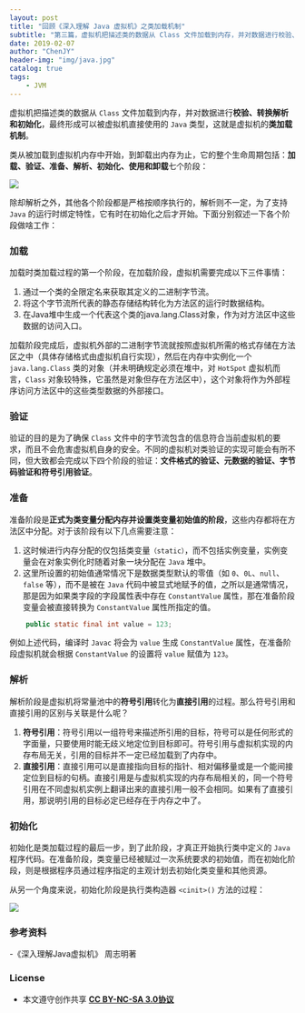 ```yaml
---
layout: post
title: "回顾《深入理解 Java 虚拟机》之类加载机制"
subtitle: "第三篇，虚拟机把描述类的数据从 Class 文件加载到内存，并对数据进行校验、转换解析和初始化，最终形成可以被虚拟机直接使用的 Java 类型，这就是虚拟机的类加载机制"
date: 2019-02-07
author: "ChenJY"
header-img: "img/java.jpg"
catalog: true
tags: 
    - JVM
---
```


虚拟机把描述类的数据从 `Class` 文件加载到内存，并对数据进行**校验、转换解析和初始化**，最终形成可以被虚拟机直接使用的 `Java` 类型，这就是虚拟机的**类加载机制**。

类从被加载到虚拟机内存中开始，到卸载出内存为止，它的整个生命周期包括：**加载、验证、准备、解析、初始化、使用和卸载**七个阶段：

![](http://ww1.sinaimg.cn/large/c3beb895gy1fzy4dv64llj21090fgjt8.jpg)

除却解析之外，其他各个阶段都是严格按顺序执行的，解析则不一定，为了支持 `Java` 的运行时绑定特性，它有时在初始化之后才开始。下面分别叙述一下各个阶段做啥工作：

### 加载

加载时类加载过程的第一个阶段，在加载阶段，虚拟机需要完成以下三件事情：

1. 通过一个类的全限定名来获取其定义的二进制字节流。
2. 将这个字节流所代表的静态存储结构转化为方法区的运行时数据结构。
3. 在Java堆中生成一个代表这个类的java.lang.Class对象，作为对方法区中这些数据的访问入口。

加载阶段完成后，虚拟机外部的二进制字节流就按照虚拟机所需的格式存储在方法区之中（具体存储格式由虚拟机自行实现），然后在内存中实例化一个 `java.lang.Class` 类的对象（并未明确规定必须在堆中，对 `HotSpot` 虚拟机而言，`Class` 对象较特殊，它虽然是对象但存在方法区中），这个对象将作为外部程序访问方法区中的这些类型数据的外部接口。

### 验证

验证的目的是为了确保 `Class` 文件中的字节流包含的信息符合当前虚拟机的要求，而且不会危害虚拟机自身的安全。不同的虚拟机对类验证的实现可能会有所不同，但大致都会完成以下四个阶段的验证：**文件格式的验证、元数据的验证、字节码验证和符号引用验证**。

### 准备

准备阶段是**正式为类变量分配内存并设置类变量初始值的阶段**，这些内存都将在方法区中分配。对于该阶段有以下几点需要注意：

1. 这时候进行内存分配的仅包括类变量`（static）`，而不包括实例变量，实例变量会在对象实例化时随着对象一块分配在 `Java` 堆中。
2. 这里所设置的初始值通常情况下是数据类型默认的零值（如 `0`、`0L`、`null`、`false` 等），而不是被在 `Java` 代码中被显式地赋予的值，之所以是通常情况，那是因为如果类字段的字段属性表中存在 `ConstantValue` 属性，那在准备阶段变量会被直接转换为 `ConstantValue` 属性所指定的值。

```java
	public static final int value = 123;
```

例如上述代码，编译时 `Javac` 将会为 `value` 生成 `ConstantValue` 属性，在准备阶段虚拟机就会根据 `ConstantValue` 的设置将 `value` 赋值为 `123`。

### 解析

解析阶段是虚拟机将常量池中的**符号引用**转化为**直接引用**的过程。那么符号引用和直接引用的区别与关联是什么呢？

1. **符号引用**：符号引用以一组符号来描述所引用的目标，符号可以是任何形式的字面量，只要使用时能无歧义地定位到目标即可。符号引用与虚拟机实现的内存布局无关，引用的目标并不一定已经加载到了内存中。
2. **直接引用**：直接引用可以是直接指向目标的指针、相对偏移量或是一个能间接定位到目标的句柄。直接引用是与虚拟机实现的内存布局相关的，同一个符号引用在不同虚拟机实例上翻译出来的直接引用一般不会相同。如果有了直接引用，那说明引用的目标必定已经存在于内存之中了。

### 初始化

初始化是类加载过程的最后一步，到了此阶段，才真正开始执行类中定义的 `Java` 程序代码。在准备阶段，类变量已经被赋过一次系统要求的初始值，而在初始化阶段，则是根据程序员通过程序指定的主观计划去初始化类变量和其他资源。

从另一个角度来说，初始化阶段是执行类构造器 `<cinit>()` 方法的过程：

![](http://ww1.sinaimg.cn/large/c3beb895gy1fzy5ffzulwj20xx0um0xz.jpg)

### 参考资料
-《深入理解Java虚拟机》 周志明著

### License
- 本文遵守创作共享 <a href="https://creativecommons.org/licenses/by-nc-sa/3.0/cn/" target="_blank"><b>CC BY-NC-SA 3.0协议</b></a>